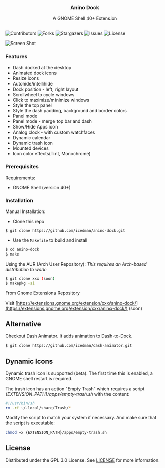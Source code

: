<br/>
<p align="center">
  <h3 align="center">Anino Dock</h3>

  <p align="center">
    A GNOME Shell 40+ Extension
    <br/>
    <br/>
  </p>
</p>

![Contributors](https://img.shields.io/github/contributors/icedman/anino-dock?color=dark-green) ![Forks](https://img.shields.io/github/forks/icedman/anino-dock?style=social) ![Stargazers](https://img.shields.io/github/stars/icedman/anino-dock?style=social) ![Issues](https://img.shields.io/github/issues/icedman/anino-dock) ![License](https://img.shields.io/github/license/icedman/anino-dock) 


![Screen Shot](https://raw.githubusercontent.com/icedman/anino-dock/main/screenshots/Screenshot%20from%202022-10-17%2021-33-29.png)

### Features

* Dash docked at the desktop
* Animated dock icons
* Resize icons
* Autohide/intellihide
* Dock position - left, right layout
* Scrollwheel to cycle windows
* Click to maximize/minimize windows
* Style the top panel
* Style the dash padding, background and border colors
* Panel mode
* Panel mode - merge top bar and dash
* Show/Hide Apps icon
* Analog clock - with custom watchfaces
* Dynamic calendar
* Dynamic trash icon
* Mounted devices
* Icon color effects(Tint, Monochrome)

### Prerequisites

Requirements:

* GNOME Shell (version 40+)

### Installation

Manual Installation: 
- Clone this repo
```bash
$ git clone https://github.com/icedman/anino-dock.git
```
- Use the `Makefile` to build and install
```bash 
$ cd anino-dock
$ make
```

Using the AUR (Arch User Repository):
*This requires an Arch-based distribution to work:*
```bash
$ git clone xxx (soon)
$ makepkg -si
```

From Gnome Extensions Repository

Visit [https://extensions.gnome.org/extension/xxx/anino-dock/](https://extensions.gnome.org/extension/xxx/anino-dock/) (soon)

## Alternative

Checkout Dash Animator. It adds animation to Dash-to-Dock.

```bash
$ git clone https://github.com/icedman/dash-animator.git
```

## Dynamic Icons

Dynamic trash icon is supported (beta). The first time this is enabled, a GNOME shell restart is required.

The trash icon has an action "Empty Trash" which requires a script *{EXTENSION_PATH}/apps/empty-trash.sh* with the content:

```sh
#!/usr/bin/sh
rm -rf ~/.local/share/Trash/*
```

Modify the script to match your system if necessary. And make sure that the script is executable:

```sh
chmod +x {EXTENSION_PATH}/apps/empty-trash.sh
```

## License

Distributed under the GPL 3.0 License. See [LICENSE](https://github.com/icedman/anino-dock/blob/main/LICENSE.md) for more information.
